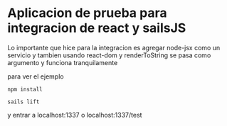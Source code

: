 # Aplicacion de prueba para integracion de react y sailsJS

Lo importante que hice para la integracion es agregar node-jsx como un servicio
y tambien usando react-dom y renderToString se pasa como argumento y funciona tranquilamente

para ver el ejemplo

~~~~
npm install

sails lift
~~~~

y entrar a localhost:1337 o localhost:1337/test